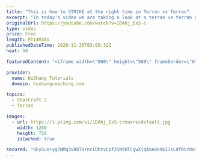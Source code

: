 ```yaml
---
title: "This is how to STRIKE at the right time in Terran vs Terran"
excerpt: "In today's video we are taking a look at a terran vs terran game I played that showcases some patience and how I like to calculate when it's the correct time to attack!  Coaching -------------------------------------------------------------------------- Website: https://www.hushangcoaching.com  Interested"
originalUrl: https://youtube.com/watch?v=1DAhj_ExS-c
type: video
price: Free
length: PT14M38S
publishedDateTime: 2020-11-30T03:09:32Z
heat: 50

featuredContent: "<iframe width=\"800\" height=\"500\" frameborder=\"0\" src=\"https://www.youtube.com/embed/1DAhj_ExS-c\" allow=\"accelerometer; autoplay; encrypted-media; gyroscope; picture-in-picture\" allowfullscreen></iframe>"

provider:
  name: HuShang Tutorials
  domain: hushangcoaching.com

topics:
  - StarCraft 2
  - Terran

images:
  - url: https://i.ytimg.com/vi/1DAhj_ExS-c/maxresdefault.jpg
    width: 1280
    height: 720
    isCached: true

secured: "QEySuV+yg7NMq3vB8T9rnciDhzvCpf25NtHlCgwXjqAnA4k96I1sLdfBUr0aszErhIqw7+tFc+anwrdfz79klUGrgg/vn5KSN74A4GsXGAQLuNAC6tD0ZdgnD15OPQKm26I+vAOloAEOZSzUVsuv/1JkiVKyF0tEICs4vDKh42xBtk4k9rG/VjrJQx21+8BxIlE4XcQlLZaOf+kz17cRNkyo8fpijNss6+4X3Z4UflpGQTjO7CAb+j0nUF2QLd1U+JKAtkvFn7YOkEPUOPqk9dJwixhxYZF1Tpxc1sXRw1f2+tHwV7pvUT2OxlblqYqAiSKcx2lS/BDHPMb3AZ5kHY8Fp6q5DPC3TO1OgQQbKiyCAQtzd9epRrfKy+pMM3uE4V1SLBwaO3I7hQZjHT+wmxjk1IFq3L8MwC9lQCNZRrY=;tfdsOvUICZJoQfuV8+QXUw=="
---
```


